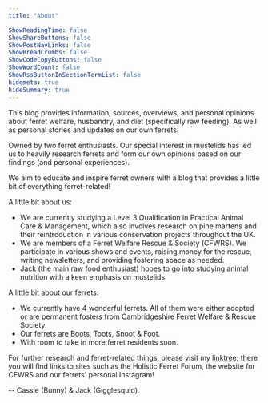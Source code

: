 ```yaml
---
title: "About"

ShowReadingTime: false
ShowShareButtons: false
ShowPostNavLinks: false
ShowBreadCrumbs: false
ShowCodeCopyButtons: false
ShowWordCount: false
ShowRssButtonInSectionTermList: false
hidemeta: true
hideSummary: true
---
```

This blog provides information, sources, overviews, and personal opinions about ferret welfare, husbandry, and diet (specifically raw feeding). As well as personal stories and updates on our own ferrets.

Owned by two ferret enthusiasts. Our special interest in mustelids has led us to heavily research ferrets and form our own opinions based on our findings (and personal experiences).

We aim to educate and inspire ferret owners with a blog that provides a little bit of everything ferret-related!

A little bit about us:
- We are currently studying a Level 3 Qualification in Practical Animal Care & Management, which also involves research on pine martens and their reintroduction in various conservation projects throughout the UK.
- We are members of a Ferret Welfare Rescue & Society (CFWRS). We participate in various shows and events, raising money for the rescue, writing newsletters, and providing fostering space as needed.
- Jack (the main raw food enthusiast) hopes to go into studying animal nutrition with a keen emphasis on mustelids.

A little bit about our ferrets:
- We currently have 4 wonderful ferrets. All of them were either adopted or are permanent fosters from Cambridgeshire Ferret Welfare & Rescue Society.
- Our ferrets are Boots, Toots, Snoot & Foot.
- With room to take in more ferret residents soon.

For further research and ferret-related things, please visit my [linktree](https://linktr.ee/thatbunny); there you will find links to sites such as the Holistic Ferret Forum, the website for CFWRS and our ferrets' personal Instagram!

-- Cassie (Bunny) & Jack (Gigglesquid).
